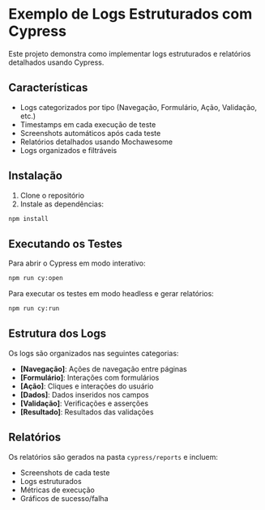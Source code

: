 # Exemplo de Logs Estruturados com Cypress

Este projeto demonstra como implementar logs estruturados e relatórios detalhados usando Cypress.

## Características

- Logs categorizados por tipo (Navegação, Formulário, Ação, Validação, etc.)
- Timestamps em cada execução de teste
- Screenshots automáticos após cada teste
- Relatórios detalhados usando Mochawesome
- Logs organizados e filtráveis

## Instalação

1. Clone o repositório
2. Instale as dependências:
```bash
npm install
```

## Executando os Testes

Para abrir o Cypress em modo interativo:
```bash
npm run cy:open
```

Para executar os testes em modo headless e gerar relatórios:
```bash
npm run cy:run
```

## Estrutura dos Logs

Os logs são organizados nas seguintes categorias:

- **[Navegação]**: Ações de navegação entre páginas
- **[Formulário]**: Interações com formulários
- **[Ação]**: Cliques e interações do usuário
- **[Dados]**: Dados inseridos nos campos
- **[Validação]**: Verificações e asserções
- **[Resultado]**: Resultados das validações

## Relatórios

Os relatórios são gerados na pasta `cypress/reports` e incluem:
- Screenshots de cada teste
- Logs estruturados
- Métricas de execução
- Gráficos de sucesso/falha 
